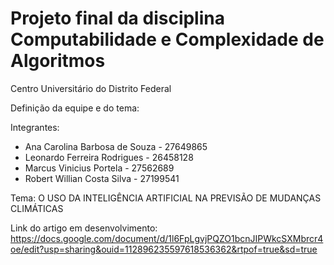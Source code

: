 # Projeto final da disciplina Computabilidade e Complexidade de Algoritmos
Centro Universitário do Distrito Federal


Definição da equipe e do tema:

Integrantes:
- Ana Carolina Barbosa de Souza - 27649865
- Leonardo Ferreira Rodrigues - 26458128
- Marcus Vinicius Portela - 27562689
- Robert Willian Costa Silva - 27199541

Tema: O USO DA INTELIGÊNCIA ARTIFICIAL NA PREVISÃO DE MUDANÇAS CLIMÁTICAS


Link do artigo em desenvolvimento: https://docs.google.com/document/d/1l6FpLgvjPQZO1bcnJIPWkcSXMbrcr4oe/edit?usp=sharing&ouid=112896235597618536362&rtpof=true&sd=true 
